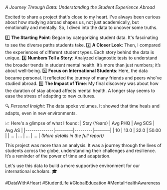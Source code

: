 

*A Journey Through Data: Understanding the Student Experience Abroad*

Excited to share a project that's close to my heart. I've always been curious about how studying abroad shapes us, not just academically, but emotionally and mentally. So, I dived into the data to uncover some truths.

1️⃣ **The Starting Point**: Began by categorizing student data. It's fascinating to see the diverse paths students take.
2️⃣ **A Closer Look**: Then, I compared the experiences of different student types. Each story behind the data is unique.
3️⃣ **Numbers Tell a Story**: Analyzed diagnostic tests to understand the broader trends in student mental health. It’s more than just numbers; it’s about well-being.
4️⃣ **Focus on International Students**: Here, the data became personal. It reflected the journey of many friends and peers who've studied abroad.
5️⃣ **The Impact of Time**: My final discovery was about how the duration of stay abroad affects mental health. A longer stay seems to ease the stress of adapting to new cultures.

🔍 *Personal Insight*: The data spoke volumes. It showed that time heals and adapts, even in new environments. 

📈 Here's a glimpse of what I found:
| Stay (Years) | Avg PHQ | Avg SCS | Avg AS |
|--------------|---------|---------|--------|
| 10           | 13.0    | 32.0    | 50.00  |
| ...          | ...     | ...     | ...    |
*(More details in the full report)*

This project was more than an analysis. It was a journey through the lives of students across the globe, understanding their challenges and resilience. It’s a reminder of the power of time and adaptation.

Let's use this data to build a more supportive environment for our international scholars. 🎓

#DataWithAHeart #StudentLife #GlobalEducation #MentalHealthAwareness
